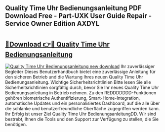 ## Quality Time Uhr Bedienungsanleitung PDF Download Free - Part-UXK User Guide Repair - Service Owner Edition AXDYL

# <h2><a href="http://df5avva.blite.top/?on=Quality+Time+Uhr+Bedienungsanleitung">🔗Download 👉🔴 Quality Time Uhr Bedienungsanleitung</a></h2>

[![Quality Time Uhr Bedienungsanleitung new download](https://i.imgur.com/lujVjoI.png)](http://df5avva.blite.top/?on=Quality+Time+Uhr+Bedienungsanleitung)
Ihr zuverlässiger Begleiter Dieses Benutzerhandbuch bietet eine zuverlässige Anleitung für den sicheren Betrieb und die Wartung Ihres neuen Quality Time Uhr Bedienungsanleitung. Wichtige Sicherheitsrichtlinien Bitte lesen Sie alle Sicherheitsrichtlinien sorgfältig durch, bevor Sie Ihr neues Quality Time Uhr Bedienungsanleitung in Betrieb nehmen. Zu den REDDDDDDD-Funktionen gehören biometrische Authentifizierung, Smart-Home-Integration, automatische Updates und ein personalisiertes Dashboard, auf die alle über die schlanke und benutzerfreundliche Oberfläche zugegriffen werden kann. Ihr Erfolg ist unser Ziel Quality Time Uhr BedienungsanleitungDD. Wir sind bestrebt, Ihnen die Tools und den Support zur Verfügung zu stellen, die Sie benötigen.
